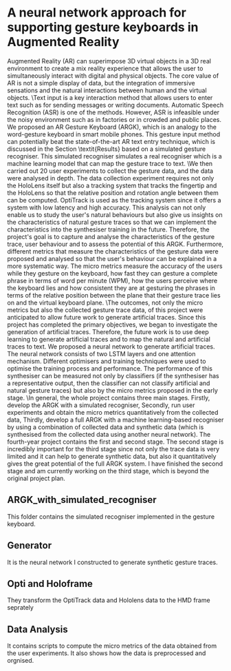 # A neural network approach for supporting gesture keyboards in Augmented Reality
Augmented Reality (AR) can superimpose 3D virtual objects in a 3D real environment to create a mix reality experience that allows the user to simultaneously interact with digital and physical objects. The core value of AR is not a simple display of data, but the integration of immersive sensations and the natural interactions between human and the virtual objects. 
\\Text input is a key interaction method that allows users to enter text such as for sending messages or writing documents. Automatic Speech Recognition (ASR) is one of the methods. However, ASR is infeasible under the noisy environment such as in factories or in crowded and public places. We proposed an AR Gesture Keyboard (ARGK), which is an analogy to the word-gesture keyboard in smart mobile phones. This gesture input method can potentially beat the state-of-the-art AR text entry technique, which is discussed in the Section \textit{Results} based on a simulated gesture recogniser. This simulated recogniser simulates a real recogniser which is a machine learning model that can map the gesture trace to text. 
\\We then carried out 20 user experiments to collect the gesture data, and the data were analysed in depth. The data collection experiment requires not only the HoloLens itself but also a tracking system that tracks the fingertip and the HoloLens so that the relative position and rotation angle between them can be computed. OptiTrack is used as the tracking system since it offers a system with low latency and high accuracy. This analysis can not only enable us to study the user's natural behaviours but also give us insights on the characteristics of natural gesture traces so that we can implement the characteristics into the synthesiser training in the future. Therefore, the project's goal is to capture and analyse the characteristics of the gesture trace, user behaviour and to assess the potential of this ARGK. Furthermore, different metrics that measure the characteristics of the gesture data were proposed and analysed so that the user's behaviour can be explained in a more systematic way. The micro metrics measure the accuracy of the users while they gesture on the keyboard, how fast they can gesture a complete phrase in terms of word per minute (WPM), how the users perceive where the keyboard lies and how consistent they are at gesturing the phrases in terms of the relative position between the plane that their gesture trace lies on and the virtual keyboard plane. 
\\The outcomes, not only the micro metrics but also the collected gesture trace data, of this project were anticipated to allow future work to generate artificial traces. Since this project has completed the primary objectives, we began to investigate the generation of artificial traces. Therefore, the future work is to use deep learning to generate artificial traces and to map the natural and artificial traces to text. We proposed a neural network to generate artificial traces. The neural network consists of two LSTM layers and one attention mechanism. Different optimisers and training techniques were used to optimise the training process and performance. The performance of this synthesiser can be measured not only by classifiers (if the synthesiser has a representative output, then the classifier can not classify artificial and natural gesture traces) but also by the micro metrics proposed in the early stage. 
\\In general, the whole project contains three main stages. Firstly, develop the ARGK with a simulated recogniser, Secondly, run user experiments and obtain the micro metrics quantitatively from the collected data, Thirdly, develop a full ARGK with a machine learning-based recogniser by using a combination of collected data and synthetic data (which is synthesised from the collected data using another neural network). The fourth-year project contains the first and second stage. The second stage is incredibly important for the third stage since not only the trace data is very limited and it can help to generate synthetic data, but also it quantitatively gives the great potential of the full ARGK system. I have finished the second stage and am currently working on the third stage, which is beyond the original project plan.


## ARGK_with_simulated_recogniser
This folder contains the simulated recogniser implemented in the gesture keyboard. 

## Generator
It is the neural network I constructed to generate synthetic gesture traces. 

## Opti and Holoframe
They transform the OptiTrack data and Hololens data to the HMD frame seprately

## Data Analysis 
It contains scripts to compute the micro metrics of the data obtained from the user experiments. It also shows how the data is preprocessed and orgnised. 
